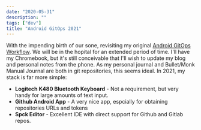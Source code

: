 ```yaml
---
date: "2020-05-31"
description: ""
tags: ["dev"]
title: "Android GitOps 2021"
---
```

With the impending birth of our sone, revisiting my original [Android GitOps Workflow](2021-05-31-androidgitopswriting.md).  We will be in the hopital for 
an extended period of time.  I'll have my Chromebook, but it's still conceivable that I'll wish to update my blog and personal notes from the phone. 
As my personal journal and Bullet/Monk Manual Journal are both in git repositories, this seems ideal.  In 2021, my stack is far more simple:

- **Logitech K480 Bluetooth Keyboard** - Not a requirement, but very handy for large amounts of text input.
- **Github Android App** - A very nice app, espcially for obtaining repositories URLs and tokens
- **Spck Editor** - Excellent IDE with direct support for Github and Gitlab repos.


